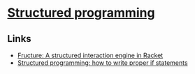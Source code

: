 # [Structured programming](https://en.wikipedia.org/wiki/Structured_programming)

## Links

- [Fructure: A structured interaction engine in Racket](https://github.com/disconcision/fructure)
- [Structured programming: how to write proper if statements](http://boris-marinov.github.io/if/)
